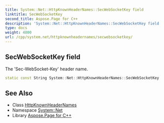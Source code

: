 ```yaml
---
title: System::Net::HttpKnownHeaderNames::SecWebSocketKey field
linktitle: SecWebSocketKey
second_title: Aspose.Page for C++
description: 'System::Net::HttpKnownHeaderNames::SecWebSocketKey field. The ''Sec-WebSocket-Key'' header name in C++.'
type: docs
weight: 4800
url: /cpp/system.net/httpknownheadernames/secwebsocketkey/
---
```

## SecWebSocketKey field


The 'Sec-WebSocket-Key' header name.

```cpp
static const String System::Net::HttpKnownHeaderNames::SecWebSocketKey
```

## See Also

* Class [HttpKnownHeaderNames](../)
* Namespace [System::Net](../../)
* Library [Aspose.Page for C++](../../../)
